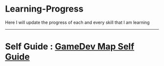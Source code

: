 # Learning-Progress
Here I will update the progress of each and every skill that I am learning  

---  
  
# Self Guide : [GameDev Map Self Guide](https://gamedevmap.com/)

